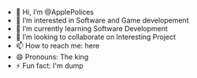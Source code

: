 - 👋 Hi, I’m @ApplePolices
- 👀 I’m interested in Software and Game developement
- 🌱 I’m currently learning Software Development
- 💞️ I’m looking to collaborate on Interesting Project
- 📫 How to reach me: here
- 😄 Pronouns: The king
- ⚡ Fun fact: I'm dump

<!---
ApplePolices/ApplePolices is a ✨ special ✨ repository because its `README.md` (this file) appears on your GitHub profile.
You can click the Preview link to take a look at your changes.
--->
